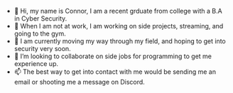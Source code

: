 - 👋 Hi, my name is Connor, I am a recent grduate from college with a B.A in Cyber Security.
- 👀 When I am not at work, I am working on side projects, streaming, and going to the gym.
- 🌱 I am currently moving my way through my field, and hoping to get into security very soon. 
- 💞️ I’m looking to collaborate on side jobs for programming to get me experience up.
- 📫 The best way to get into contact with me would be sending me an email or shooting me a message on Discord.

<!---
mcleodc7/mcleodc7 is a ✨ special ✨ repository because its `README.md` (this file) appears on your GitHub profile.
You can click the Preview link to take a look at your changes.
--->
